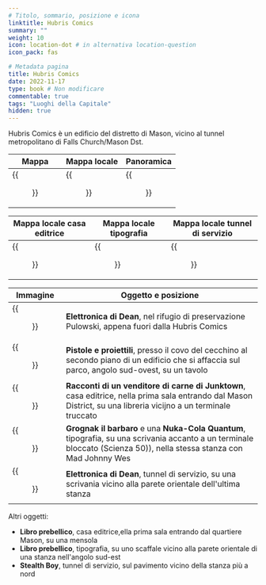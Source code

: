 ```yaml
---
# Titolo, sommario, posizione e icona
linktitle: Hubris Comics
summary: ""
weight: 10
icon: location-dot # in alternativa location-question
icon_pack: fas

# Metadata pagina
title: Hubris Comics
date: 2022-11-17
type: book # Non modificare
commentable: true
tags: "Luoghi della Capitale"
hidden: true
---
```



Hubris Comics è un edificio del distretto di Mason, vicino al tunnel metropolitano di Falls Church/Mason Dst.

| Mappa                       | Mappa locale                         | Panoramica              |
| --------------------------- | ------------------------------------ | ----------------------- |
| {{<figure src="fo3/Hubris_Comics_loc.webp">}} | {{<figure src="fo3/Hubris_Comics_exterior_map.webp">}} | {{<figure src="fo3/Hubris_Comics.webp">}} |

| Mappa locale casa editrice      | Mappa locale tipografia       | Mappa locale tunnel di servizio      |
| ------------------------------- | ----------------------------- | ------------------------------------ |
| {{<figure src="fo3/HC_Publishing_loc_map.webp">}} | {{<figure src="fo3/HC_Printing_loc_map.webp">}} | {{<figure src="fo3/HC_utility_tunnels_loc_map.webp">}} |

| Immagine                                        | Oggetto e posizione                                                                                                                                                    |
| ----------------------------------------------- | ---------------------------------------------------------------------------------------------------------------------------------------------------------------------- |
| {{<figure src="fo3/Deans_Electronics_Hubris_Comics_PPS.webp">}}   | **Elettronica di Dean**, nel rifugio di preservazione Pulowski, appena fuori dalla Hubris Comics                                                                       |
| {{<figure src="fo3/Guns_and_Bullets_Mason_District_South.webp">}} | **Pistole e proiettili**, presso il covo del cecchino al secondo piano di un edificio che si affaccia sul parco, angolo sud-ovest, su un tavolo                        |
| {{<figure src="fo3/Tales_of_a_JJV_Hubris_Comics.webp">}}          | **Racconti di un venditore di carne di Junktown**, casa editrice, nella prima sala entrando dal Mason District, su una libreria vicijno a un terminale truccato        |
| {{<figure src="fo3/Grognak_the_Barbarian_Hubris_Comics.webp">}}   | **Grognak il barbaro** e una **Nuka-Cola Quantum**, tipografia, su una scrivania accanto a un terminale bloccato (Scienza 50)), nella stessa stanza con Mad Johnny Wes |
| {{<figure src="fo3/Deans_Electronics_Hubris_Comics.webp">}}       | **Elettronica di Dean**, tunnel  di servizio, su una scrivania vicino alla parete orientale dell'ultima stanza                                                         |

Altri oggetti:
- **Libro prebellico**, casa editrice,ella prima sala entrando dal quartiere Mason, su una mensola
- **Libro prebellico**, tipografia, su uno scaffale  vicino alla parete orientale di una stanza nell'angolo sud-est
- **Stealth Boy**, tunnel di servizio, sul pavimento vicino della stanza più a nord